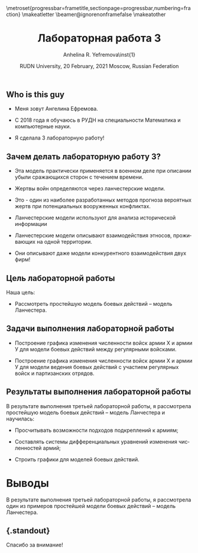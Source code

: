 ﻿---
## Front matter
lang: ru-RU
title: Лабораторная работа 3
author: |
	Anhelina R. Yefremova\inst{1}
institute: |
	\inst{1}RUDN University, Moscow, Russian Federation
date: RUDN University, 20 February, 2021 Moscow, Russian Federation

## Formatting
toc: false
slide_level: 2
theme: metropolis
header-includes: 
 - \metroset{progressbar=frametitle,sectionpage=progressbar,numbering=fraction}
 - '\makeatletter'
 - '\beamer@ignorenonframefalse'
 - '\makeatother'
aspectratio: 43
section-titles: true
---

## Who is this guy

- Меня зовут Ангелина Ефремова.

- С 2018 года я обучаюсь в РУДН на специальности Математика и компьютерные науки. 

- Я сделала 3 лабораторную работу!

## Зачем делать лабораторную работу 3?

- Эта модель практически применяется в военном деле при описании убыли сражающихся сторон с течением времени.

- Жертвы войн определяются через ланчестерские модели.

- Это - один из наиболее разработанных методов прогноза вероятных жертв при потенциальных вооруженных конфликтах.

- Ланчестерские модели используют для анализа исторической информации

- Ланчестерские модели описывают взаимодействия этносов, проживающих на одной территории.

- Они описывают даже модели конкурентного взаимодействия двух фирм!

## Цель лабораторной работы

Наша цель:

- Рассмотреть простейшую модель боевых действий – модель Ланчестера.

## Задачи выполнения лабораторной работы

- Построение графика изменения численности войск армии Х и армии У для модели боевых действий между регулярными войсками.

- Построение графика изменения численности войск армии Х и армии У для модели ведения боевых действий с участием регулярных войск и партизанских отрядов.

## Результаты выполнения лабораторной работы

В результате выполнения третьей лабораторной работы, я рассмотрела простейшую модель боевых действий – модель Ланчестера и научилась: 

- Просчитывать возможности подходов подкреплений к армиям;

- Составлять системы дифференциальных уравнений изменения численностей армий;

- Строить графики для моделей боевых действий.

# Выводы

В результате выполнения третьей лабораторной работы, я рассмотрела один из примеров простейшей модели боевых действий – модель Ланчестера.




## {.standout}

Спасибо за внимание!
